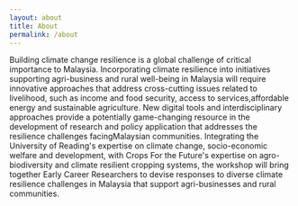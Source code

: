 ```yaml
---
layout: about
title: About
permalink: /about
---
```


Building climate change resilience is a global challenge of critical importance to Malaysia. Incorporating climate resilience into initiatives supporting agri-business and rural well-being in Malaysia will require innovative approaches that address cross-cutting issues related to livelihood, such as income and food security, access to services,affordable energy and sustainable agriculture. New digital tools and interdisciplinary approaches provide a potentially game-changing resource in the development of research and policy application that addresses the resilience challenges facingMalaysian communities. Integrating the University of Reading's expertise on climate change, socio-economic welfare and development, with Crops For the Future's expertise on agro-biodiversity and climate resilient cropping systems, the workshop will bring together Early Career Researchers to devise responses to diverse climate resilience challenges in Malaysia that support agri-businesses and rural communities.
